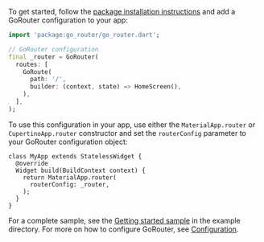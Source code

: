 To get started, follow the [package installation
instructions](https://pub.dev/packages/go_router/install) and add a GoRouter
configuration to your app:

```dart
import 'package:go_router/go_router.dart';

// GoRouter configuration
final _router = GoRouter(
  routes: [
    GoRoute(
      path: '/',
      builder: (context, state) => HomeScreen(),
    ),
  ],
);
```

To use this configuration in your app, use either the `MaterialApp.router` or
`CupertinoApp.router` constructor and set the `routerConfig` parameter to your
GoRouter configuration object:

```
class MyApp extends StatelessWidget {
  @override
  Widget build(BuildContext context) {
    return MaterialApp.router(
      routerConfig: _router,
    );
  }
}
```

For a complete sample, see the [Getting started sample][] in the example directory.
For more on how to configure GoRouter, see [Configuration].

[Getting started sample]: https://github.com/flutter/packages/tree/main/packages/go_router/example/lib/main.dart
[Configuration]: https://pub.dev/documentation/go_router/latest/topics/Configuration-topic.html 
